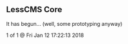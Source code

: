 LessCMS Core
------------

It has begun... (well, some prototyping anyway)

1 of 1 @ Fri Jan 12 17:22:13 2018
